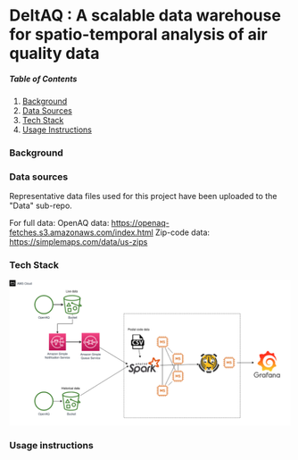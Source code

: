 # DeltAQ : A scalable data warehouse for spatio-temporal analysis of air quality data

##### Table of Contents  
1. [Background]()
2. [Data Sources](https://github.com/ArunBaskaran/DeltAQ/tree/develop/aws-implementation#data-sources)
3. [Tech Stack](https://github.com/ArunBaskaran/DeltAQ/tree/develop/aws-implementation#tech-stack)
4. [Usage Instructions](https://github.com/ArunBaskaran/DeltAQ/tree/develop/aws-implementation#usage-instructions)

### Background

### Data sources

Representative data files used for this project have been uploaded to the "Data" sub-repo. 

For full data:
OpenAQ data: https://openaq-fetches.s3.amazonaws.com/index.html
Zip-code data: https://simplemaps.com/data/us-zips


### Tech Stack
![image](Pipeline.png)


### Usage instructions
